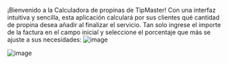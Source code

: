 ¡Bienvenido a la Calculadora de propinas de TipMaster!
Con una interfaz intuitiva y sencilla, esta aplicación calculará por sus clientes qué cantidad de propina desea añadir al finalizar el servicio.
Tan solo ingrese el importe de la factura en el campo inicial y seleccione el porcentaje que más se ajuste a sus necesidades:
![image](https://github.com/Paatx/EntornosDesarrollo/assets/154462285/77d2046a-74a7-4578-a6c2-a4aca009d0c4)

![image](https://github.com/Paatx/EntornosDesarrollo/assets/154462285/6e05593a-8ae7-440b-a4f4-0b7ee77173fb) 
